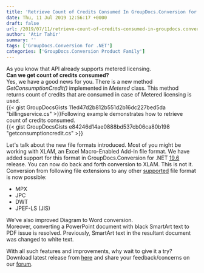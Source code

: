 ```yaml
---
title: 'Retrieve Count of Credits Consumed In GroupDocs.Conversion for .NET'
date: Thu, 11 Jul 2019 12:56:17 +0000
draft: false
url: /2019/07/11/retrieve-count-of-credits-consumed-in-groupdocs.conversion-for-.net/
author: 'Atir Tahir'
summary: ''
tags: ['GroupDocs.Conversion for .NET']
categories: ['GroupDocs.Conversion Product Family']
---
```


As you know that API already supports metered licensing.  
**Can we get count of credits consumed?**  
Yes, we have a good news for you. There is a new method _GetConsumptionCredit()_ implemented in _Metered_ class. This method returns count of credits that are consumed in case of Metered licensing is used.  
{{< gist GroupDocsGists 11ed47d2b812b551d2b16dc227bed5da "billingservice.cs" >}}Following example demonstrates how to retrieve count of credits consumed.  
{{< gist GroupDocsGists e84246d14ae0888bd537cb06ca80b198 "getconsumptioncredit.cs" >}}

Let's talk about the new file formats introduced. Most of you might be working with XLAM, an Excel Macro-Enabled Add-In file format. We have added support for this format in GroupDocs.Conversion for .NET [19.6](https://docs.groupdocs.com/display/conversionnet/GroupDocs.Conversion+for+.NET+19.6+Release+Notes) release. You can now do back and forth conversion to XLAM. This is not it. Conversion from following file extensions to any other [supported](https://docs.groupdocs.com/display/conversionnet/Supported+Document+Formats) file format is now possible:

*   MPX
*   JPC
*   DWT
*   JPEF-LS (JIS)

We've also improved Diagram to Word conversion.  
Moreover, converting a PowerPoint document with black SmartArt text to PDF issue is resolved. Previously, SmartArt text in the resultant document was changed to white text.

With all such features and improvements, why wait to give it a try? Download latest release from [here](https://downloads.groupdocs.com/conversion/net) and share your feedback/concerns on our [forum](https://forum.groupdocs.com/c/conversion).





